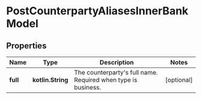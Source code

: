 
# PostCounterpartyAliasesInnerBankModel

## Properties
Name | Type | Description | Notes
------------ | ------------- | ------------- | -------------
**full** | **kotlin.String** | The counterparty&#39;s full name. Required when type is business. |  [optional]



